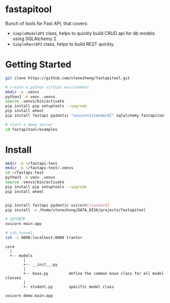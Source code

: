 # fastapitool
Bunch of tools for Fast API, that covers:
- `SimpleModelAPI` class, helps to quickly build CRUD api for db models using SQLAlchemy 2
- `SimpleRestAPI` class, helps to build REST quickly.

# Getting Started
```bash
git clone https://github.com/stonezhong/fastapitool.git

# create a python virtual environment
mkdir -p .venvs
python3 -m venv .venvs
source .venvs/bin/activate
pip install pip setuptools --upgrade
pip install wheel
pip install fastapi pydantic "uvicorn[standard]" sqlalchemy fastapitool

# start a demo server
cd fastapitool/examples

```

# Install
```bash
mkdir -p ~/fastapi-test
mkdir -p ~/fastapi-test/.venvs
cd ~/fastapi-test
python3 -m venv .venvs
source .venvs/bin/activate
pip install pip setuptools --upgrade
pip install wheel


pip install fastapi pydantic uvicorn[standard]
pip install -e /home/stonezhong/DATA_DISK/projects/fastapitool

# 运行程序
uvicorn main:app

# ssh tunnel
ssh -L 8000:localhost:8000 trantor

```

```
core
  |
  +-- models
        |
        +-- __init__.py
        |
        +-- base.py         define the common base class for all model classes
        |
        +- student.py       specific model class

uvicorn demo.main:app

```